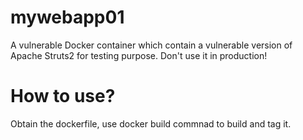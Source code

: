 # mywebapp01
A vulnerable Docker container which contain a vulnerable version of Apache Struts2 for testing purpose. Don't use it in production!

# How to use?
Obtain the dockerfile, use docker build commnad to build and tag it.
